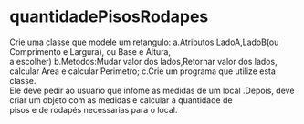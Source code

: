 # quantidadePisosRodapes
Crie uma classe que modele um retangulo: a.Atributos:LadoA,LadoB(ou Comprimento e Largura), ou Base e Altura,<BR>
a escolher) b.Metodos:Mudar valor dos lados,Retornar valor dos lados, calcular Area e calcular Perimetro; c.Crie um programa que utilize esta classe.<BR>
Ele deve pedir ao usuario que infome as medidas de um local .Depois, deve criar um objeto com as medidas e calcular a quantidade de<BR>
pisos e de rodapés necessarias para o local.
